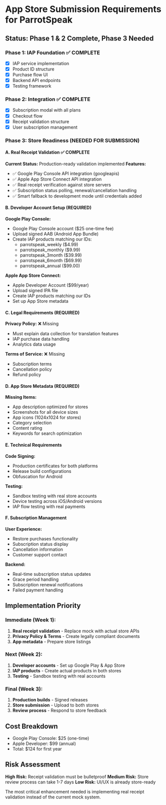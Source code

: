 # App Store Submission Requirements for ParrotSpeak

## Status: Phase 1 & 2 Complete, Phase 3 Needed

### Phase 1: IAP Foundation ✅ COMPLETE
- [x] IAP service implementation
- [x] Product ID structure  
- [x] Purchase flow UI
- [x] Backend API endpoints
- [x] Testing framework

### Phase 2: Integration ✅ COMPLETE  
- [x] Subscription modal with all plans
- [x] Checkout flow 
- [x] Receipt validation structure
- [x] User subscription management

### Phase 3: Store Readiness (NEEDED FOR SUBMISSION)

#### A. Real Receipt Validation ✅ COMPLETE
**Current Status:** Production-ready validation implemented
**Features:**
- ✅ Google Play Console API integration (googleapis)
- ✅ Apple App Store Connect API integration
- ✅ Real receipt verification against store servers
- ✅ Subscription status polling, renewal/cancellation handling
- ✅ Smart fallback to development mode until credentials added

#### B. Developer Account Setup (REQUIRED)
**Google Play Console:**
- Google Play Console account ($25 one-time fee)
- Upload signed AAB (Android App Bundle)
- Create IAP products matching our IDs:
  - parrotspeak_weekly ($4.99)
  - parrotspeak_monthly ($9.99) 
  - parrotspeak_3month ($39.99)
  - parrotspeak_6month ($69.99)
  - parrotspeak_annual ($99.00)

**Apple App Store Connect:**
- Apple Developer Account ($99/year)
- Upload signed IPA file
- Create IAP products matching our IDs
- Set up App Store metadata

#### C. Legal Requirements (REQUIRED)
**Privacy Policy:** ❌ Missing
- Must explain data collection for translation features
- IAP purchase data handling
- Analytics data usage

**Terms of Service:** ❌ Missing  
- Subscription terms
- Cancellation policy
- Refund policy

#### D. App Store Metadata (REQUIRED)
**Missing Items:**
- App description optimized for stores
- Screenshots for all device sizes
- App icons (1024x1024 for stores)
- Category selection
- Content rating
- Keywords for search optimization

#### E. Technical Requirements
**Code Signing:**
- Production certificates for both platforms
- Release build configurations
- Obfuscation for Android

**Testing:**
- Sandbox testing with real store accounts
- Device testing across iOS/Android versions
- IAP flow testing with real payments

#### F. Subscription Management
**User Experience:**
- Restore purchases functionality
- Subscription status display
- Cancellation information
- Customer support contact

**Backend:**
- Real-time subscription status updates
- Grace period handling
- Subscription renewal notifications
- Failed payment handling

## Implementation Priority

### Immediate (Week 1):
1. **Real receipt validation** - Replace mock with actual store APIs
2. **Privacy Policy & Terms** - Create legally compliant documents
3. **App metadata** - Prepare store listings

### Next (Week 2):
1. **Developer accounts** - Set up Google Play & App Store
2. **IAP products** - Create actual products in both stores
3. **Testing** - Sandbox testing with real accounts

### Final (Week 3):
1. **Production builds** - Signed releases
2. **Store submission** - Upload to both stores
3. **Review process** - Respond to store feedback

## Cost Breakdown
- Google Play Console: $25 (one-time)
- Apple Developer: $99 (annual)
- Total: $124 for first year

## Risk Assessment
**High Risk:** Receipt validation must be bulletproof
**Medium Risk:** Store review process can take 1-7 days
**Low Risk:** UI/UX is already store-ready

The most critical enhancement needed is implementing real receipt validation instead of the current mock system.